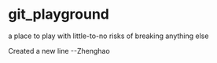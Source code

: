 # git_playground
a place to play with little-to-no risks of breaking anything else

Created a new line --Zhenghao
